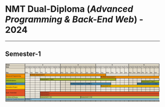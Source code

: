 # **NMT Dual-Diploma** (_Advanced Programming & Back-End Web_) - 2024

---

## **Semester-1**

<img src="https://raw.githubusercontent.com/Nathan-Bransby-NMT/Dual-Diploma-2024/main/Assets/Schedule%20Wk%203-6.JPG" alt="weeks 3 to 6"/>
